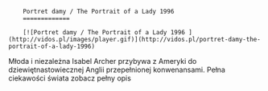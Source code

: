 
        Portret damy / The Portrait of a Lady 1996 
        =============
        
        [![Portret damy / The Portrait of a Lady 1996 ](http://vidos.pl/images/player.gif)](http://vidos.pl/portret-damy-the-portrait-of-a-lady-1996)
        
        
 Młoda i niezależna Isabel Archer przybywa z Ameryki do dziewiętnastowiecznej Anglii przepełnionej konwenansami. Pełna ciekawości świata zobacz pełny opis
    